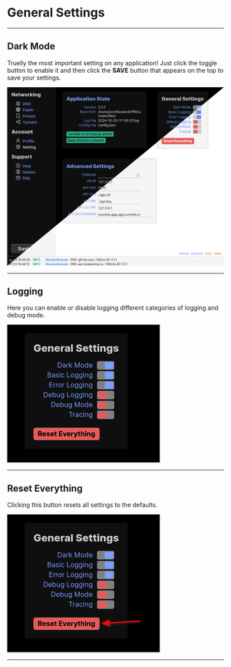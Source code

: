 # General Settings

---

## Dark Mode

Truelly the most important setting on any application! Just click the toggle button to enable it 
and then click the **SAVE** button that appears on the top to save your settings.

![Dark and Light](https://raw.githubusercontent.com/tunnels-is/media/master/v3/guides/general/dark-light-mode.png)

---

## Logging

Here you can enable or disable logging different categories of logging and debug mode.

![Logs toggles](https://raw.githubusercontent.com/tunnels-is/media/master/v3/guides/general/general-settings-logging.png)

---

## Reset Everything

Clicking this button resets all settings to the defaults.

![Click to reset all settings](https://raw.githubusercontent.com/tunnels-is/media/master/v3/guides/general/general-settings-reset.png)

---
